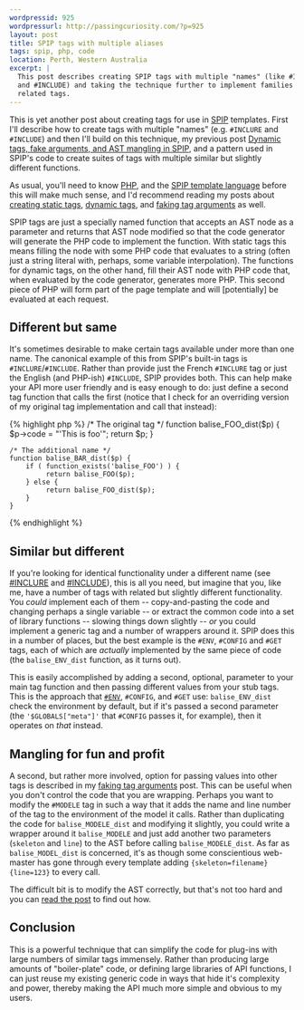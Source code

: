 ```yaml
---
wordpressid: 925
wordpressurl: http://passingcuriosity.com/?p=925
layout: post
title: SPIP tags with multiple aliases
tags: spip, php, code
location: Perth, Western Australia
excerpt: |
  This post describes creating SPIP tags with multiple "names" (like #INCLURE
  and #INCLUDE) and taking the technique further to implement families of 
  related tags.
---
```


This is yet another post about creating tags for use in [SPIP][] templates.
First I'll describe how to create tags with multiple "names" (e.g. `#INCLURE`
and `#INCLUDE`) and then I'll build on this technique, my previous post
[Dynamic tags, fake arguments, and AST mangling in
SPIP](/2009/dynamic-tags-fake-arguments-ast-mangling-in-spip/), and a pattern
used in SPIP's code to create suites of tags with multiple similar but
slightly different functions.

[SPIP]: http://www.spip.net/

As usual, you'll need to know [PHP][], and the [SPIP template
language](/2008/spip-template-languag/) before this will make much sense, and
I'd recommend reading my posts about [creating static
tags](/2008/creating-custom-tags-spip-static/), [dynamic
tags](/2009/creating-custom-tags-spip-dynamic/), and [faking tag
arguments](/2009/dynamic-tags-fake-arguments-ast-mangling-in-spip/) as well.

SPIP tags are just a specially named function that accepts an AST node as a
parameter and returns that AST node modified so that the code generator will
generate the PHP code to implement the function. With static tags this means
filling the node with some PHP code that evaluates to a string (often just a
string literal with, perhaps, some variable interpolation). The functions for
dynamic tags, on the other hand, fill their AST node with PHP code that, when
evaluated by the code generator, generates more PHP. This second piece of PHP
will form part of the page template and will [potentially] be evaluated at
each request.

## Different but same

It's sometimes desirable to make certain tags available under more than one
name. The canonical example of this from SPIP's built-in tags is
`#INCLURE`/`#INCLUDE`. Rather than provide just the French `#INCLURE` tag or
just the English (and PHP-ish) `#INCLUDE`, SPIP provides both. This can help
make your API more user friendly and is easy enough to do: just define a
second tag function that calls the first (notice that I check for an
overriding version of my original tag implementation and call that instead):

{% highlight php %}
    /* The original tag */
    function balise_FOO_dist($p) {
        $p->code = "'This is foo'";
        return $p;
    }

    /* The additional name */
    function balise_BAR_dist($p) {
        if ( function_exists('balise_FOO') ) {
             return balise_FOO($p);
        } else {
             return balise_FOO_dist($p);
        }
    }
{% endhighlight %}

## Similar but different

If you're looking for identical functionality under a different name (see
[#INCLURE][] and [#INCLUDE][]), this is all you need, but imagine that you,
like me, have a number of tags with related but slightly different
functionality. You *could* implement each of them -- copy-and-pasting the code
and changing perhaps a single variable -- or extract the common code into a
set of library functions -- slowing things down slightly -- *or* you could
implement a generic tag and a number of wrappers around it. SPIP does this in
a number of places, but the best example is the `#ENV`, `#CONFIG` and `#GET`
tags, each of which are *actually* implemented by the same piece of code (the
`balise_ENV_dist` function, as it turns out).

This is easily accomplished by adding a second, optional, parameter to your
main tag function and then passing different values from your stub tags. This
is the approach that [`#ENV`][#ENV], `#CONFIG`, and `#GET` use:
`balise_ENV_dist` check the environment by default, but if it's passed a
second parameter (the `'$GLOBALS["meta"]'` that `#CONFIG` passes it, for
example), then it operates on *that* instead.

## Mangling for fun and profit

A second, but rather more involved, option for passing values into other tags
is described in my [faking tag
arguments](/2009/dynamic-tags-fake-arguments-ast-mangling-in-spip/) post. This
can be useful when you don't control the code that you are wrapping. Perhaps
you want to modify the `#MODELE` tag in such a way that it adds the name and
line number of the tag to the environment of the model it calls. Rather than
duplicating the code for `balise_MODELE_dist` and modifying it slightly, you
could write a wrapper around it `balise_MODELE` and just add another two
parameters (`skeleton` and `line`) to the AST before calling
`balise_MODELE_dist`. As far as `balise_MODEL_dist` is concerned, it's as
though some conscientious web-master has gone through every template adding
`{skeleton=filename}{line=123}` to every call.

The difficult bit is to modify the AST correctly, but that's not too hard and
you can [read the
post](/2009/dynamic-tags-fake-arguments-ast-mangling-in-spip/) to find out
how.

## Conclusion

This is a powerful technique that can simplify the code for plug-ins with
large numbers of similar tags immensely. Rather than producing large amounts
of "boiler-plate" code, or defining large libraries of API functions, I can
just reuse my existing generic code in ways that hide it's complexity and
power, thereby making the API much more simple and obvious to my users.

[#INCLURE]: http://trac.rezo.net/trac/spip/browser/spip/ecrire/public/balises.php#balise_INCLURE_dist
[#INCLUDE]: http://trac.rezo.net/trac/spip/browser/spip/ecrire/public/balises.php#balise_INCLUDE_dist
[#ENV]: http://trac.rezo.net/trac/spip/browser/spip/ecrire/public/balises.php#balise_ENV_dist
[PHP]: http://www.php.net/
